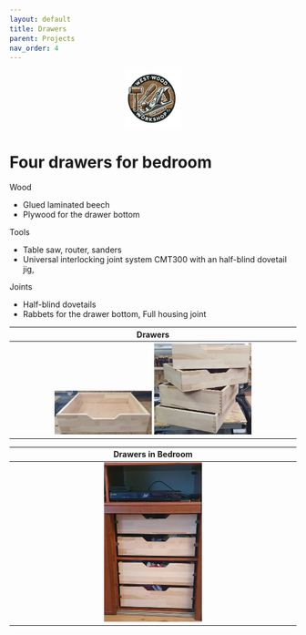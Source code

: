 ```yaml
---
layout: default
title: Drawers
parent: Projects
nav_order: 4
---
```

<p align="center"> <img src="../media/www_logo.png" width="20%" height="20%"/> </p>

# Four drawers for bedroom

Wood
* Glued laminated beech
* Plywood for the drawer bottom

Tools
* Table saw, router, sanders
* Universal interlocking joint system
CMT300 with an half-blind dovetail jig,  

Joints
* Half-blind dovetails
* Rabbets for the drawer bottom, Full housing joint

|                                                                                                                    Drawers                                                                                                                    |
|:---------------------------------------------------------------------------------------------------------------------------------------------------------------------------------------------------------------------------------------------:|
| [<img alt="image" height="35%" src="/media/Drawers.jpg" width="35%"/>](https://garlatti.github.io/media/Drawers.jpg)  [<img alt="image" height="35%" src="/media/Drawer_2.jpg" width="35%"/>](https://garlatti.github.io/media/Drawer_2.jpg)  | 



|                          Drawers in Bedroom                           |
|:---------------------------------------------------------------------:| 
| [<img alt="image" height="35%" src="/media/Drawer_3.jpg" width="35%"/>](https://garlatti.github.io/media/Drawer_3.jpg)  | 
